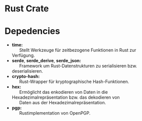 # Rust Crate

# Depedencies
* **time:**  
  &nbsp;&nbsp;&nbsp;&nbsp;&nbsp;&nbsp;Stellt Werkzeuge für zeitbezogene Funktionen in Rust zur Verfügung.
* **serde**, **serde_derive**, **serde_json:**  
  &nbsp;&nbsp;&nbsp;&nbsp;&nbsp;&nbsp;Framework um Rust-Datenstrukturen zu serialisieren bzw. deserialisieren.
* **crypto-hash:**  
  &nbsp;&nbsp;&nbsp;&nbsp;&nbsp;&nbsp;Rust-Wrapper für kryptographische Hash-Funktionen.
* **hex:**    
  &nbsp;&nbsp;&nbsp;&nbsp;&nbsp;&nbsp;Ermöglicht das enkodieren von Daten in die Hexadezimalrepräsentation bzw. das dekodieren von  
  &nbsp;&nbsp;&nbsp;&nbsp;&nbsp;&nbsp;Daten aus der Hexadezimalrepräsentation.
* **pgp:**  
  &nbsp;&nbsp;&nbsp;&nbsp;&nbsp;&nbsp;Rustimplementation von OpenPGP.
